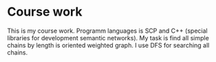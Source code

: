 # Course work
This is my course work. 
Programm languages is SCP and C++ (special libraries for development semantic networks). 
My task is find all simple chains by length is oriented weighted graph. 
I use DFS for searching all chains.
